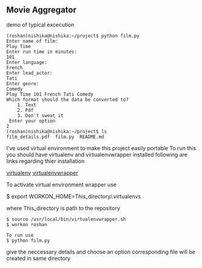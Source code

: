 ## Movie Aggregator

demo of typical excecution
```
(roshan)nishika@nishika:~/project$ python film.py 
Enter name of film:
Play Time
Enter run time in minutes:
101
Enter language:
French
Enter lead_actor:
Tati
Enter genre:
Comedy
Play Time 101 French Tati Comedy
Which format should the data be converted to?
    1. Text
    2. Pdf
    3. Don't sweat it
 Enter your option
2
(roshan)nishika@nishika:~/project$ ls
film_details.pdf  film.py  README.md
```
I've used virtual environment to make this project easily portable
To run this you should have virtualenv and virtualenvwrapper installed
following are links regarding thier installation

[virtualenv](https://virtualenv.pypa.io/en/latest/installation.html)
[virtualenvwrapper](http://virtualenvwrapper.readthedocs.org/en/latest/install.html)

To activate virtual environment wrapper use

$ export WORKON_HOME=This_directory/.virtualenvs

where This_directory is path to the repository
```
$ source /usr/local/bin/virtualenvwrapper.sh
$ workon roshan

To run use
$ python film.py
```
give the neccessary details and choose an option corresponding file will be created in same directory
